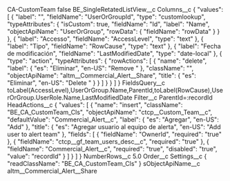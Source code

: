 <?xml version="1.0" encoding="UTF-8"?>
<CustomMetadata xmlns="http://soap.sforce.com/2006/04/metadata" xmlns:xsi="http://www.w3.org/2001/XMLSchema-instance" xmlns:xsd="http://www.w3.org/2001/XMLSchema">
    <label>CA-CustomTeam</label>
    <protected>false</protected>
    <values>
        <field>BE_SingleRetatedListView__c</field>
        <value xsi:nil="true"/>
    </values>
    <values>
        <field>Columns__c</field>
        <value xsi:type="xsd:string">{
    &quot;values&quot;: [
        {
            &quot;label&quot;: &quot;&quot;,
            &quot;fieldName&quot;: &quot;UserOrGroupId&quot;,
            &quot;type&quot;: &quot;customlookup&quot;,
            &quot;typeAttributes&quot;: {
                &quot;isCustom&quot;: true,
                &quot;fieldName&quot;: &quot;Id&quot;,
                &quot;label&quot;: &quot;Name&quot;,
                &quot;objectApiName&quot;: &quot;UserOrGroup&quot;,
                &quot;rowData&quot;: {
                    &quot;fieldName&quot;: &quot;rowData&quot;
                }
            }
        },
        {
            &quot;label&quot;: &quot;Accesso&quot;,
            &quot;fieldName&quot;: &quot;AccessLevel&quot;,
            &quot;type&quot;: &quot;text&quot;
        },
        {
            &quot;label&quot;: &quot;Tipo&quot;,
            &quot;fieldName&quot;: &quot;RowCause&quot;,
            &quot;type&quot;: &quot;text&quot;
        },
        {
            &quot;label&quot;: &quot;Fecha de modificación&quot;,
            &quot;fieldName&quot;: &quot;LastModifiedDate&quot;,
            &quot;type&quot;: &quot;date-local&quot;
        },
        {
            &quot;type&quot;: &quot;action&quot;,
            &quot;typeAttributes&quot;: {
                &quot;rowActions&quot;: [
                    {
                        &quot;name&quot;: &quot;delete&quot;,
                        &quot;label&quot;: {
                            &quot;es&quot;: &quot;Eliminar&quot;,
                            &quot;en-US&quot;: &quot;Remove &quot;
                        },
                        &quot;className&quot;: &quot;&quot;,
                        &quot;objectApiName&quot;: &quot;altm__Commercial_Alert__Share&quot;,
                        &quot;title&quot;: {
                            &quot;es&quot;: &quot;Eliminar&quot;,
                            &quot;en-US&quot;: &quot;Delete &quot;
                        }
                    }
                ]
            }
        }
    ]
}</value>
    </values>
    <values>
        <field>FieldsQuery__c</field>
        <value xsi:type="xsd:string">toLabel(AccessLevel),UserOrGroup.Name,ParentId,toLabel(RowCause),UserOrGroup.UserRole.Name,LastModifiedDate</value>
    </values>
    <values>
        <field>Filter__c</field>
        <value xsi:type="xsd:string">ParentId=:recordId</value>
    </values>
    <values>
        <field>HeadActions__c</field>
        <value xsi:type="xsd:string">{
    &quot;values&quot;: [
        {
            &quot;name&quot;: &quot;insert&quot;,
            &quot;className&quot;: &quot;BE_CA_CustomTeam_Cls&quot;,
            &quot;objectApiName&quot;: &quot;ctcp__Custom_Team__c&quot;,
            &quot;defaultValue&quot;: &quot;Commercial_Alert__c&quot;,
            &quot;label&quot;: {
                &quot;es&quot;: &quot;Agregar&quot;,
                &quot;en-US&quot;: &quot;Add&quot;
            },
            &quot;title&quot;: {
                &quot;es&quot;: &quot;Agregar usuario al equipo de alerta&quot;,
                &quot;en-US&quot;: &quot;Add user to alert team&quot;
            },
            &quot;fields&quot;: [
                {
                    &quot;fieldName&quot;: &quot;OwnerId&quot;,
                    &quot;required&quot;: &quot;true&quot;
                },
                {
                    &quot;fieldName&quot;: &quot;ctcp__gf_team_users_desc__c&quot;,
                    &quot;required&quot;: &quot;true&quot;
                },
                {
                    &quot;fieldName&quot;: &quot;Commercial_Alert__c&quot;,
                    &quot;required&quot;: &quot;true&quot;,
                    &quot;disabled&quot;: &quot;true&quot;,
                    &quot;value&quot;: &quot;recordId&quot;
                }
            ]
        }
    ]
}</value>
    </values>
    <values>
        <field>NumberRows__c</field>
        <value xsi:type="xsd:double">5.0</value>
    </values>
    <values>
        <field>Order__c</field>
        <value xsi:nil="true"/>
    </values>
    <values>
        <field>Settings__c</field>
        <value xsi:type="xsd:string">{
&quot;readClassName&quot;: &quot;BE_CA_CustomTeam_Cls&quot;
}</value>
    </values>
    <values>
        <field>sObjectApiName__c</field>
        <value xsi:type="xsd:string">altm__Commercial_Alert__Share</value>
    </values>
</CustomMetadata>
